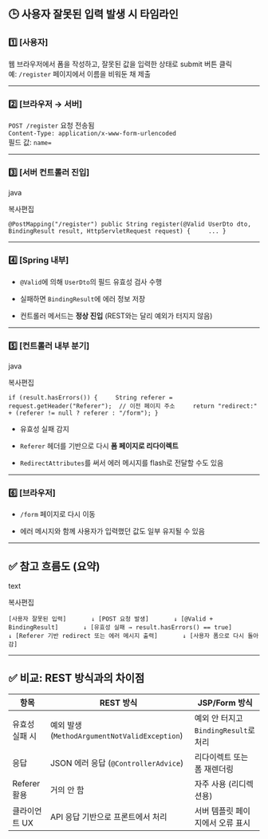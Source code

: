 ## 🕒 사용자 잘못된 입력 발생 시 타임라인

### 1️⃣ [사용자]

웹 브라우저에서 폼을 작성하고, 잘못된 값을 입력한 상태로 submit 버튼 클릭  
예: `/register` 페이지에서 이름을 비워둔 채 제출

---

### 2️⃣ [브라우저 → 서버]

`POST /register` 요청 전송됨  
`Content-Type: application/x-www-form-urlencoded`  
필드 값: `name=`

---

### 3️⃣ [서버 컨트롤러 진입]

java

복사편집

`@PostMapping("/register") public String register(@Valid UserDto dto, BindingResult result, HttpServletRequest request) {     ... }`

---

### 4️⃣ [Spring 내부]

- `@Valid`에 의해 `UserDto`의 필드 유효성 검사 수행
    
- 실패하면 `BindingResult`에 에러 정보 저장
    
- 컨트롤러 메서드는 **정상 진입** (REST와는 달리 예외가 터지지 않음)
    

---

### 5️⃣ [컨트롤러 내부 분기]

java

복사편집

`if (result.hasErrors()) {     String referer = request.getHeader("Referer");  // 이전 페이지 주소     return "redirect:" + (referer != null ? referer : "/form"); }`

- 유효성 실패 감지
    
- `Referer` 헤더를 기반으로 다시 **폼 페이지로 리다이렉트**
    
- `RedirectAttributes`를 써서 에러 메시지를 flash로 전달할 수도 있음
    

---

### 6️⃣ [브라우저]

- `/form` 페이지로 다시 이동
    
- 에러 메시지와 함께 사용자가 입력했던 값도 일부 유지될 수 있음
    

---

## ✅ 참고 흐름도 (요약)

text

복사편집

`[사용자 잘못된 입력]       ↓ [POST 요청 발생]       ↓ [@Valid + BindingResult]       ↓ [유효성 실패 → result.hasErrors() == true]       ↓ [Referer 기반 redirect 또는 에러 메시지 출력]       ↓ [사용자 폼으로 다시 돌아감]`

---

## ✅ 비교: REST 방식과의 차이점

|항목|REST 방식|JSP/Form 방식|
|---|---|---|
|유효성 실패 시|예외 발생 (`MethodArgumentNotValidException`)|예외 안 터지고 `BindingResult`로 처리|
|응답|JSON 에러 응답 (`@ControllerAdvice`)|리다이렉트 또는 폼 재렌더링|
|Referer 활용|거의 안 함|자주 사용 (리디렉션용)|
|클라이언트 UX|API 응답 기반으로 프론트에서 처리|서버 템플릿 페이지에서 오류 표시|